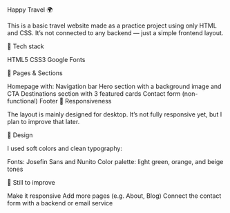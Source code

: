 Happy Travel 🌍

This is a basic travel website made as a practice project using only HTML and CSS. It’s not connected to any backend — just a simple frontend layout.

🧰 Tech stack

HTML5
CSS3
Google Fonts

📄 Pages & Sections

Homepage with:
Navigation bar
Hero section with a background image and CTA
Destinations section with 3 featured cards
Contact form (non-functional)
Footer
📱 Responsiveness

The layout is mainly designed for desktop. It’s not fully responsive yet, but I plan to improve that later.

🎨 Design

I used soft colors and clean typography:

Fonts: Josefin Sans and Nunito
Color palette: light green, orange, and beige tones

🚧 Still to improve

Make it responsive
Add more pages (e.g. About, Blog)
Connect the contact form with a backend or email service

